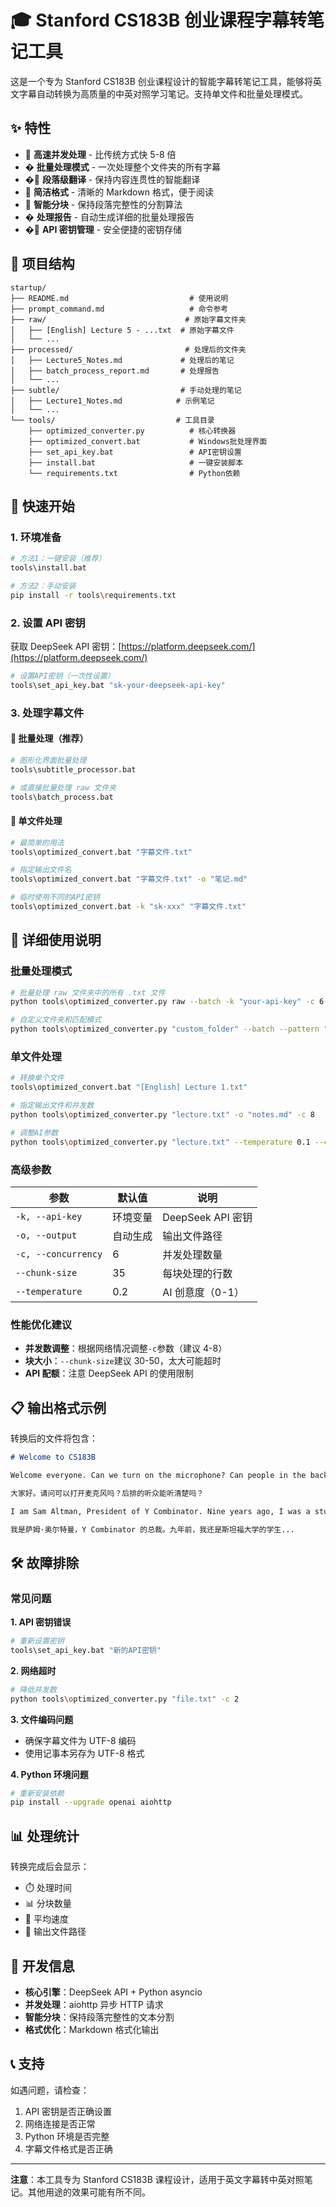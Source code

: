 # 🎓 Stanford CS183B 创业课程字幕转笔记工具

这是一个专为 Stanford CS183B 创业课程设计的智能字幕转笔记工具，能够将英文字幕自动转换为高质量的中英对照学习笔记。支持单文件和批量处理模式。

## ✨ 特性

- 🚀 **高速并发处理** - 比传统方式快 5-8 倍
- � **批量处理模式** - 一次处理整个文件夹的所有字幕
- �📝 **段落级翻译** - 保持内容连贯性的智能翻译
- 🎨 **简洁格式** - 清晰的 Markdown 格式，便于阅读
- 🧠 **智能分块** - 保持段落完整性的分割算法
- � **处理报告** - 自动生成详细的批量处理报告
- �🔑 **API 密钥管理** - 安全便捷的密钥存储

## 📁 项目结构

```
startup/
├── README.md                           # 使用说明
├── prompt_command.md                   # 命令参考
├── raw/                               # 原始字幕文件夹
│   ├── [English] Lecture 5 - ...txt  # 原始字幕文件
│   └── ...
├── processed/                         # 处理后的文件夹
│   ├── Lecture5_Notes.md             # 处理后的笔记
│   ├── batch_process_report.md       # 处理报告
│   └── ...
├── subtle/                           # 手动处理的笔记
│   ├── Lecture1_Notes.md            # 示例笔记
│   └── ...
└── tools/                           # 工具目录
    ├── optimized_converter.py          # 核心转换器
    ├── optimized_convert.bat           # Windows批处理界面
    ├── set_api_key.bat                 # API密钥设置
    ├── install.bat                     # 一键安装脚本
    └── requirements.txt                # Python依赖
```

## 🚀 快速开始

### 1. 环境准备

```bash
# 方法1：一键安装（推荐）
tools\install.bat

# 方法2：手动安装
pip install -r tools\requirements.txt
```

### 2. 设置 API 密钥

获取 DeepSeek API 密钥：[https://platform.deepseek.com/](https://platform.deepseek.com/)

```bash
# 设置API密钥（一次性设置）
tools\set_api_key.bat "sk-your-deepseek-api-key"
```

### 3. 处理字幕文件

#### 🎯 批量处理（推荐）

```bash
# 图形化界面批量处理
tools\subtitle_processor.bat

# 或直接批量处理 raw 文件夹
tools\batch_process.bat
```

#### 📄 单文件处理

```bash
# 最简单的用法
tools\optimized_convert.bat "字幕文件.txt"

# 指定输出文件名
tools\optimized_convert.bat "字幕文件.txt" -o "笔记.md"

# 临时使用不同的API密钥
tools\optimized_convert.bat -k "sk-xxx" "字幕文件.txt"
```

## 📖 详细使用说明

### 批量处理模式

```bash
# 批量处理 raw 文件夹中的所有 .txt 文件
python tools\optimized_converter.py raw --batch -k "your-api-key" -c 6 -o processed

# 自定义文件夹和匹配模式
python tools\optimized_converter.py "custom_folder" --batch --pattern "Lecture*.txt" -c 4
```

### 单文件处理

```bash
# 转换单个文件
tools\optimized_convert.bat "[English] Lecture 1.txt"

# 指定输出文件和并发数
python tools\optimized_converter.py "lecture.txt" -o "notes.md" -c 8

# 调整AI参数
python tools\optimized_converter.py "lecture.txt" --temperature 0.1 --chunk-size 40
```

### 高级参数

| 参数                | 默认值   | 说明              |
| ------------------- | -------- | ----------------- |
| `-k, --api-key`     | 环境变量 | DeepSeek API 密钥 |
| `-o, --output`      | 自动生成 | 输出文件路径      |
| `-c, --concurrency` | 6        | 并发处理数量      |
| `--chunk-size`      | 35       | 每块处理的行数    |
| `--temperature`     | 0.2      | AI 创意度（0-1）  |

### 性能优化建议

- **并发数调整**：根据网络情况调整`-c`参数（建议 4-8）
- **块大小**：`--chunk-size`建议 30-50，太大可能超时
- **API 配额**：注意 DeepSeek API 的使用限制

## 📋 输出格式示例

转换后的文件将包含：

```markdown
# Welcome to CS183B

Welcome everyone. Can we turn on the microphone? Can people in the back hear clearly?

大家好。请问可以打开麦克风吗？后排的听众能听清楚吗？

I am Sam Altman, President of Y Combinator. Nine years ago, I was a student at Stanford University...

我是萨姆·奥尔特曼，Y Combinator 的总裁。九年前，我还是斯坦福大学的学生...
```

## 🛠️ 故障排除

### 常见问题

**1. API 密钥错误**

```bash
# 重新设置密钥
tools\set_api_key.bat "新的API密钥"
```

**2. 网络超时**

```bash
# 降低并发数
python tools\optimized_converter.py "file.txt" -c 2
```

**3. 文件编码问题**

- 确保字幕文件为 UTF-8 编码
- 使用记事本另存为 UTF-8 格式

**4. Python 环境问题**

```bash
# 重新安装依赖
pip install --upgrade openai aiohttp
```

## 📊 处理统计

转换完成后会显示：

- ⏱️ 处理时间
- 📊 分块数量
- 🚀 平均速度
- 📁 输出文件路径

## 🔧 开发信息

- **核心引擎**：DeepSeek API + Python asyncio
- **并发处理**：aiohttp 异步 HTTP 请求
- **智能分块**：保持段落完整性的文本分割
- **格式优化**：Markdown 格式化输出

## 📞 支持

如遇问题，请检查：

1. API 密钥是否正确设置
2. 网络连接是否正常
3. Python 环境是否完整
4. 字幕文件格式是否正确

---

**注意**：本工具专为 Stanford CS183B 课程设计，适用于英文字幕转中英对照笔记。其他用途的效果可能有所不同。
